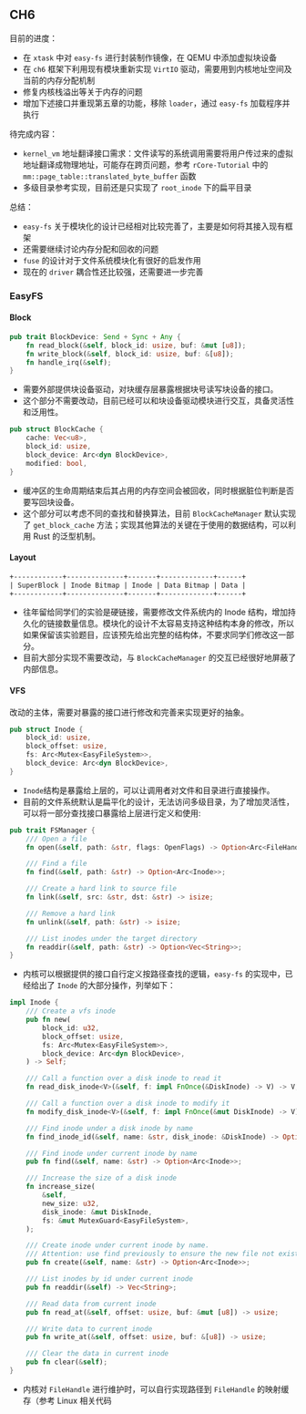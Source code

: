 ## CH6

目前的进度：
- 在 `xtask` 中对 `easy-fs` 进行封装制作镜像，在 QEMU 中添加虚拟块设备
- 在 `ch6` 框架下利用现有模块重新实现 `VirtIO` 驱动，需要用到内核地址空间及当前的内存分配机制
- 修复内核栈溢出等关于内存的问题
- 增加下述接口并重现第五章的功能，移除 `loader`，通过 `easy-fs` 加载程序并执行

待完成内容：
- `kernel_vm` 地址翻译接口需求：文件读写的系统调用需要将用户传过来的虚拟地址翻译成物理地址，可能存在跨页问题，参考 `rCore-Tutorial` 中的 `mm::page_table::translated_byte_buffer` 函数
- 多级目录参考实现，目前还是只实现了 `root_inode` 下的扁平目录

总结：
- `easy-fs` 关于模块化的设计已经相对比较完善了，主要是如何将其接入现有框架
- 还需要继续讨论内存分配和回收的问题
- `fuse` 的设计对于文件系统模块化有很好的启发作用
- 现在的 `driver` 耦合性还比较强，还需要进一步完善

### EasyFS

#### Block

```rust
pub trait BlockDevice: Send + Sync + Any {
    fn read_block(&self, block_id: usize, buf: &mut [u8]);
    fn write_block(&self, block_id: usize, buf: &[u8]);
    fn handle_irq(&self);
}
```

- 需要外部提供块设备驱动，对块缓存层暴露根据块号读写块设备的接口。
- 这个部分不需要改动，目前已经可以和块设备驱动模块进行交互，具备灵活性和泛用性。

```rust
pub struct BlockCache {
    cache: Vec<u8>,
    block_id: usize,
    block_device: Arc<dyn BlockDevice>,
    modified: bool,
}
```

- 缓冲区的生命周期结束后其占用的内存空间会被回收，同时根据脏位判断是否要写回块设备。
- 这个部分可以考虑不同的查找和替换算法，目前 `BlockCacheManager` 默认实现了  `get_block_cache` 方法；实现其他算法的关键在于使用的数据结构，可以利用 Rust 的泛型机制。



#### Layout

```txt
+------------+--------------+-------+-------------+------+
| SuperBlock | Inode Bitmap | Inode | Data Bitmap | Data |
+------------+--------------+-------+-------------+------+
```

- 往年留给同学们的实验是硬链接，需要修改文件系统内的 Inode 结构，增加持久化的链接数量信息。模块化的设计不太容易支持这种结构本身的修改，所以如果保留该实验题目，应该预先给出完整的结构体，不要求同学们修改这一部分。
- 目前大部分实现不需要改动，与 `BlockCacheManager` 的交互已经很好地屏蔽了内部信息。

#### VFS

改动的主体，需要对暴露的接口进行修改和完善来实现更好的抽象。

```rust
pub struct Inode {
    block_id: usize,
    block_offset: usize,
    fs: Arc<Mutex<EasyFileSystem>>,
    block_device: Arc<dyn BlockDevice>,
}
```

- `Inode`结构是暴露给上层的，可以让调用者对文件和目录进行直接操作。
- 目前的文件系统默认是扁平化的设计，无法访问多级目录，为了增加灵活性，可以将一部分查找接口暴露给上层进行定义和使用:

```rust
pub trait FSManager {
    /// Open a file
    fn open(&self, path: &str, flags: OpenFlags) -> Option<Arc<FileHandle>>;

    /// Find a file
    fn find(&self, path: &str) -> Option<Arc<Inode>>;

    /// Create a hard link to source file
    fn link(&self, src: &str, dst: &str) -> isize;

    /// Remove a hard link
    fn unlink(&self, path: &str) -> isize;

    /// List inodes under the target directory
    fn readdir(&self, path: &str) -> Option<Vec<String>>;
}
```

- 内核可以根据提供的接口自行定义按路径查找的逻辑，`easy-fs` 的实现中，已经给出了 `Inode` 的大部分操作，列举如下：

```rust
impl Inode {
    /// Create a vfs inode
    pub fn new(
        block_id: u32,
        block_offset: usize,
        fs: Arc<Mutex<EasyFileSystem>>,
        block_device: Arc<dyn BlockDevice>,
    ) -> Self;

    /// Call a function over a disk inode to read it
    fn read_disk_inode<V>(&self, f: impl FnOnce(&DiskInode) -> V) -> V;

    /// Call a function over a disk inode to modify it
    fn modify_disk_inode<V>(&self, f: impl FnOnce(&mut DiskInode) -> V) -> V;

    /// Find inode under a disk inode by name
    fn find_inode_id(&self, name: &str, disk_inode: &DiskInode) -> Option<u32>;

    /// Find inode under current inode by name
    pub fn find(&self, name: &str) -> Option<Arc<Inode>>;

    /// Increase the size of a disk inode
    fn increase_size(
        &self,
        new_size: u32,
        disk_inode: &mut DiskInode,
        fs: &mut MutexGuard<EasyFileSystem>,
    );

    /// Create inode under current inode by name.
    /// Attention: use find previously to ensure the new file not existing.
    pub fn create(&self, name: &str) -> Option<Arc<Inode>>;

    /// List inodes by id under current inode
    pub fn readdir(&self) -> Vec<String>;

    /// Read data from current inode
    pub fn read_at(&self, offset: usize, buf: &mut [u8]) -> usize;

    /// Write data to current inode
    pub fn write_at(&self, offset: usize, buf: &[u8]) -> usize;

    /// Clear the data in current inode
    pub fn clear(&self);
}
```

- 内核对 `FileHandle` 进行维护时，可以自行实现路径到 `FileHandle` 的映射缓存（参考 Linux 相关代码